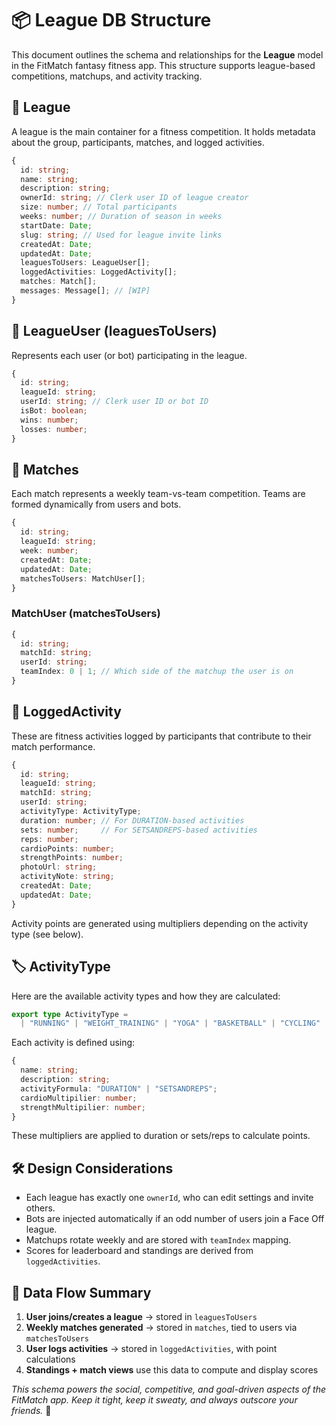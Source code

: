 # 📦 League DB Structure

This document outlines the schema and relationships for the **League** model in the FitMatch fantasy fitness app. This structure supports league-based competitions, matchups, and activity tracking.

## 🧱 League

A league is the main container for a fitness competition. It holds metadata about the group, participants, matches, and logged activities.

```ts
{
  id: string;
  name: string;
  description: string;
  ownerId: string; // Clerk user ID of league creator
  size: number; // Total participants
  weeks: number; // Duration of season in weeks
  startDate: Date;
  slug: string; // Used for league invite links
  createdAt: Date;
  updatedAt: Date;
  leaguesToUsers: LeagueUser[];
  loggedActivities: LoggedActivity[];
  matches: Match[];
  messages: Message[]; // [WIP]
}
```

## 👥 LeagueUser (leaguesToUsers)

Represents each user (or bot) participating in the league.

```ts
{
  id: string;
  leagueId: string;
  userId: string; // Clerk user ID or bot ID
  isBot: boolean;
  wins: number;
  losses: number;
}
```

## 🔁 Matches

Each match represents a weekly team-vs-team competition. Teams are formed dynamically from users and bots.

```ts
{
  id: string;
  leagueId: string;
  week: number;
  createdAt: Date;
  updatedAt: Date;
  matchesToUsers: MatchUser[];
}
```

### MatchUser (matchesToUsers)

```ts
{
  id: string;
  matchId: string;
  userId: string;
  teamIndex: 0 | 1; // Which side of the matchup the user is on
}
```

## 🏃 LoggedActivity

These are fitness activities logged by participants that contribute to their match performance.

```ts
{
  id: string;
  leagueId: string;
  matchId: string;
  userId: string;
  activityType: ActivityType;
  duration: number; // For DURATION-based activities
  sets: number;     // For SETSANDREPS-based activities
  reps: number;
  cardioPoints: number;
  strengthPoints: number;
  photoUrl: string;
  activityNote: string;
  createdAt: Date;
  updatedAt: Date;
}
```

Activity points are generated using multipliers depending on the activity type (see below).

## 🏷️ ActivityType

Here are the available activity types and how they are calculated:

```ts
export type ActivityType =
  | "RUNNING" | "WEIGHT_TRAINING" | "YOGA" | "BASKETBALL" | "CYCLING" | ...
```

Each activity is defined using:

```ts
{
  name: string;
  description: string;
  activityFormula: "DURATION" | "SETSANDREPS";
  cardioMultipilier: number;
  strengthMultipilier: number;
}
```

These multipliers are applied to duration or sets/reps to calculate points.

## 🛠️ Design Considerations

- Each league has exactly one `ownerId`, who can edit settings and invite others.
- Bots are injected automatically if an odd number of users join a Face Off league.
- Matchups rotate weekly and are stored with `teamIndex` mapping.
- Scores for leaderboard and standings are derived from `loggedActivities`.

## 📅 Data Flow Summary

1. **User joins/creates a league** → stored in `leaguesToUsers`
2. **Weekly matches generated** → stored in `matches`, tied to users via `matchesToUsers`
3. **User logs activities** → stored in `loggedActivities`, with point calculations
4. **Standings + match views** use this data to compute and display scores

_This schema powers the social, competitive, and goal-driven aspects of the FitMatch app. Keep it tight, keep it sweaty, and always outscore your friends._ 💪
